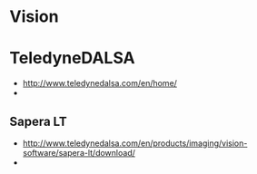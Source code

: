 # Vision
# TeledyneDALSA
- http://www.teledynedalsa.com/en/home/
- 

## Sapera LT
- http://www.teledynedalsa.com/en/products/imaging/vision-software/sapera-lt/download/
- 
